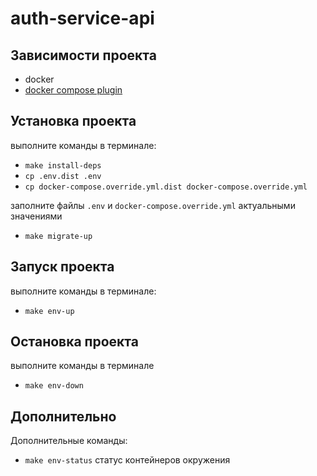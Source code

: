 # auth-service-api

## Зависимости проекта
- docker
- [docker compose plugin](https://docs.docker.com/compose/install/linux/)

## Установка проекта
выполните команды в терминале:
- `make install-deps`
- `cp .env.dist .env`
- `cp docker-compose.override.yml.dist docker-compose.override.yml`

заполните файлы `.env` и `docker-compose.override.yml` актуальными значениями
- `make migrate-up`

## Запуск проекта
выполните команды в терминале:
- `make env-up`

## Остановка проекта
выполните команды в терминале
- `make env-down`

## Дополнительно
Дополнительные команды:
- `make env-status` статус контейнеров окружения
